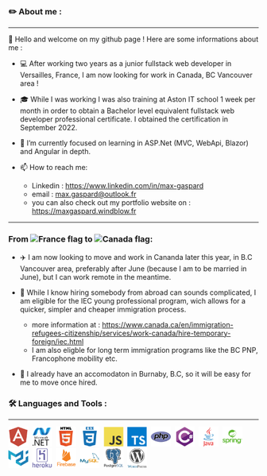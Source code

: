 

	
### :pencil2: About me :
<hr>
👋 Hello and welcome on my github page ! Here are some informations about me :&nbsp;


- 💻 After working two years as a junior fullstack web developer in Versailles, France, I am now looking for work in Canada, BC Vancouver area !

- :mortar_board: While I was working I was also training at Aston IT school 1 week per month in order to obtain a Bachelor level equivalent fullstack web developer professional certificate. I obtained the certification in September 2022.

- :dart: I’m currently focused on learning in ASP.Net (MVC, WebApi, Blazor) and Angular in depth.

- :mailbox: How to reach me: 
  - Linkedin : https://www.linkedin.com/in/max-gaspard
  - email : max.gaspard@outlook.fr
  - you can also check out my portfolio website on : https://maxgaspard.windblow.fr
<hr>

### From <img src="https://github.com/csmoore/country-flag-icons/blob/master/country-flags-4x3-svg/fr.svg" title="France flad" alt="France flag" width="30" height="30"/> to <img src="https://github.com/csmoore/country-flag-icons/blob/master/country-flags-4x3-svg/ca.svg" title="Canada flag" alt="Canada flag" width="30" height="30"/>: 

- :airplane: I am now looking to move and work in Cananda later this year, in B.C Vancouver area, preferably after June (because I am to be married in June), but I can work remote in the meantime.

- :rocket: While I know hiring somebody from abroad can sounds complicated, I am eligible for the IEC young professional program, wich allows for a quicker, simpler and cheaper immigration process. 
	- more information at : https://www.canada.ca/en/immigration-refugees-citizenship/services/work-canada/hire-temporary-foreign/iec.html
	- I am also eligble for long term immigration programs like the BC PNP, Francophone mobility etc.

- :house_with_garden: I already have an accomodaton in Burnaby, B.C, so it will be easy for me to move once hired.

### :hammer_and_wrench: Languages and Tools :
<hr>
<div>
  <img src="https://github.com/devicons/devicon/blob/master/icons/angularjs/angularjs-plain.svg" title="Angular" alt="Angular" width="40" height="40"/>&nbsp;
  <img src="https://github.com/devicons/devicon/blob/master/icons/dot-net/dot-net-original-wordmark.svg" title="dotnet" alt="dotnet" width="40" height="40"/>&nbsp;
  <img src="https://github.com/devicons/devicon/blob/master/icons/html5/html5-original-wordmark.svg" title="HTML5" alt="HTML" width="40" height="40"/>&nbsp;
  <img src="https://github.com/devicons/devicon/blob/master/icons/css3/css3-plain-wordmark.svg"  title="CSS3" alt="CSS" width="40" height="40"/>&nbsp;
  <img src="https://github.com/devicons/devicon/blob/master/icons/javascript/javascript-original.svg" title="JavaScript" alt="JavaScript" width="40" height="40"/>&nbsp;
  <img src="https://github.com/devicons/devicon/blob/master/icons/typescript/typescript-original.svg" title="typescript" alt="typescript" width="40" height="40"/>&nbsp;
  <img src="https://github.com/devicons/devicon/blob/master/icons/php/php-original.svg" title="php" alt="php" width="40" height="40"/>&nbsp;
  <img src="https://github.com/devicons/devicon/blob/master/icons/csharp/csharp-original.svg" title="csharp" alt="csharp" width="40" height="40"/>&nbsp;
  <img src="https://github.com/devicons/devicon/blob/master/icons/java/java-original-wordmark.svg" title="Java" alt="Java" width="40" height="40"/>&nbsp;
  <img src="https://github.com/devicons/devicon/blob/master/icons/spring/spring-original-wordmark.svg" title="Spring" alt="Spring" width="40" height="40"/>&nbsp;
  <img src="https://github.com/devicons/devicon/blob/master/icons/materialui/materialui-original.svg" title="Material UI" alt="Material UI" width="40" height="40"/>&nbsp;
   <img src="https://github.com/devicons/devicon/blob/master/icons/heroku/heroku-original-wordmark.svg" title="heroku" alt="heroku" width="40" height="40"/>&nbsp;
  <img src="https://github.com/devicons/devicon/blob/master/icons/firebase/firebase-plain-wordmark.svg" title="Firebase" alt="Firebase" width="40" height="40"/>&nbsp;
  <img src="https://github.com/devicons/devicon/blob/master/icons/mysql/mysql-original-wordmark.svg" title="MySQL"  alt="MySQL" width="40" height="40"/>&nbsp;
  <img src="https://github.com/devicons/devicon/blob/master/icons/postgresql/postgresql-original-wordmark.svg" title="postgresql"  alt="postgresql" width="40" height="40"/>&nbsp;
	  <img src="https://github.com/devicons/devicon/blob/master/icons/wordpress/wordpress-original.svg" title="wordpress"  alt="wordpress" width="40" height="40"/>&nbsp;
</div>
